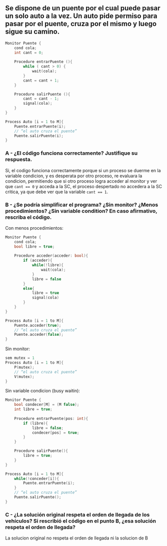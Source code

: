 ## Se dispone de un puente por el cual puede pasar un solo auto a la vez. Un auto pide permiso para pasar por el puente, cruza por el mismo y luego sigue su camino.
```c
Monitor Puente {
    cond cola;
    int cant = 0;
    
    Procedure entrarPuente (){
        while ( cant > 0) {
            wait(cola);
        }
        cant = cant + 1;
    }

    Procedure salirPuente (){
        cant = cant - 1;
        signal(cola);
    }
}

Process Auto [i = 1 to M]{
    Puente.entrarPuente(i);
    // “el auto cruza el puente”
    Puente.salirPuente(i);
}
```
### A - ¿El código funciona correctamente? Justifique su respuesta.
Si, el codigo funciona correctamente porque si un proceso se duerme en la variable condicion, y es desperata por otro proceso, re evaluara la condicion, permitiendo que si otro proceso logra acceder al monitor y ver que `cant == 0` y acceda a la SC, el proceso despertado no accedera a la SC critica, ya que debe ver que la variable `cant == 1`.

### B - ¿Se podría simplificar el programa? ¿Sin monitor? ¿Menos procedimientos? ¿Sin variable condition? En caso afirmativo, rescriba el código.
Con menos procedimientos:
```c
Monitor Puente {
    cond cola;
    bool libre = true;
    
    Procedure acceder(acceder: bool){
        if (acceder){
            while(!libre){
                wait(cola);
            }
            libre = false
        }
        else{
            libre = true
            signal(cola)
        }
    }
}

Process Auto [i = 1 to M]{
    Puente.acceder(true);
    // “el auto cruza el puente”
    Puente.acceder(false);
}
```
Sin monitor:
```c
sem mutex = 1
Process Auto [i = 1 to M]{
    P(mutex);
    // “el auto cruza el puente”
    V(mutex);
}
```
Sin variable condicion (busy waitin):
```c
Monitor Puente {
    bool condecer[M] = (M false);
    int libre = true;
    
    Procedure entrarPuente(pos: int){
        if (libre){
            libre = false;
            condecer[pos] = true;
        }
    }

    Procedure salirPuente(){
        libre = true;
    }
}

Process Auto [i = 1 to M]{
    while(!conceder[i]){
        Puente.entrarPuente(i);
    }
    // “el auto cruza el puente”
    Puente.salirPuente();
}
```
### C - ¿La solución original respeta el orden de llegada de los vehículos? Si rescribió el código en el punto B, ¿esa solución respeta el orden de llegada?
La solucion original no respeta el orden de llegada ni la solucion de B